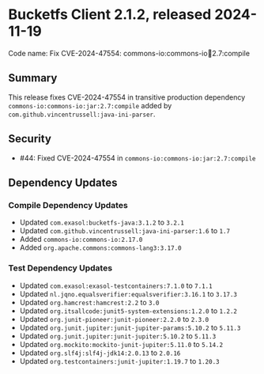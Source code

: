 # Bucketfs Client 2.1.2, released 2024-11-19

Code name: Fix CVE-2024-47554: commons-io:commons-io:jar:2.7:compile

## Summary

This release fixes CVE-2024-47554 in transitive production dependency `commons-io:commons-io:jar:2.7:compile` added by `com.github.vincentrussell:java-ini-parser`.

## Security

* #44: Fixed CVE-2024-47554 in `commons-io:commons-io:jar:2.7:compile`

## Dependency Updates

### Compile Dependency Updates

* Updated `com.exasol:bucketfs-java:3.1.2` to `3.2.1`
* Updated `com.github.vincentrussell:java-ini-parser:1.6` to `1.7`
* Added `commons-io:commons-io:2.17.0`
* Added `org.apache.commons:commons-lang3:3.17.0`

### Test Dependency Updates

* Updated `com.exasol:exasol-testcontainers:7.1.0` to `7.1.1`
* Updated `nl.jqno.equalsverifier:equalsverifier:3.16.1` to `3.17.3`
* Updated `org.hamcrest:hamcrest:2.2` to `3.0`
* Updated `org.itsallcode:junit5-system-extensions:1.2.0` to `1.2.2`
* Updated `org.junit-pioneer:junit-pioneer:2.2.0` to `2.3.0`
* Updated `org.junit.jupiter:junit-jupiter-params:5.10.2` to `5.11.3`
* Updated `org.junit.jupiter:junit-jupiter:5.10.2` to `5.11.3`
* Updated `org.mockito:mockito-junit-jupiter:5.11.0` to `5.14.2`
* Updated `org.slf4j:slf4j-jdk14:2.0.13` to `2.0.16`
* Updated `org.testcontainers:junit-jupiter:1.19.7` to `1.20.3`
